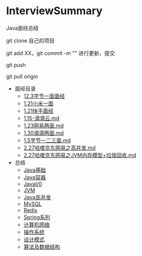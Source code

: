 # InterviewSummary
Java面经总结

git clone 自己的项目

git add XX，git commit -m "" 进行更新，提交

git push 

git pull origin

* 面经目录
	* [12.3字节一面面经](12.3字节一面面经.md)
	* [1.21小米一面](1.21小米一面.md)
	* [1.21快手面经](1.21快手面经.md)
	* [1.15-滴滴云.md](1.15-滴滴云.md)
	* [1.23网易两面.md](1.23网易两面.md)
	* [1.30滴滴两面.md](1.30滴滴两面.md)
	* [1.5字节一二三面.md](1.5字节跳动一二三面.md)
	* [2.27哈喽京东网易之高并发.md](哈喽京东网易之高并发.md)
	* [2.27哈喽京东网易之JVM内存模型+垃圾回收.md](JVM内存模型+垃圾回收.md)
* 总结
  * [Java基础](Java基础.md)
  * [Java容器](Java容器)
  * [JavaI/0](JavaI0.md)
  * [JVM](JVM.md)
  * [Java高并发](Java高并发.md])
  * [MySQL](MySQL.md)
  * [Redis]([MySQL](MySQL.md))
  * [Spring系列](Spring系列.md)
  * [计算机网络](计算机网络.md)
  * [操作系统](操作系统.md)
  * [设计模式](设计模式.md)
  * [算法及数据结构](算法及数据结构.md)
